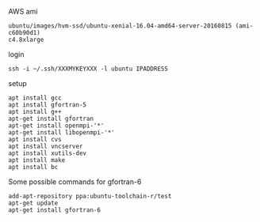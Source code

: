 AWS ami
```
ubuntu/images/hvm-ssd/ubuntu-xenial-16.04-amd64-server-20160815 (ami-c60b90d1)
c4.8xlarge
```

login
```
ssh -i ~/.ssh/XXXMYKEYXXX -l ubuntu IPADDRESS
```

setup
```
apt install gcc
apt install gfortran-5
apt install g++
apt-get install gfortran
apt-get install openmpi-'*'
apt-get install libopenmpi-'*'
apt install cvs
apt install vncserver
apt install xutils-dev
apt install make
apt install bc
```


Some possible commands for gfortran-6
```
add-apt-repository ppa:ubuntu-toolchain-r/test
apt-get update
apt-get install gfortran-6
```


